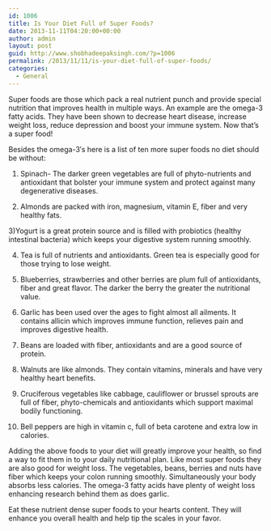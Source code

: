 ```yaml
---
id: 1006
title: Is Your Diet Full of Super Foods?
date: 2013-11-11T04:20:00+00:00
author: admin
layout: post
guid: http://www.shobhadeepaksingh.com/?p=1006
permalink: /2013/11/11/is-your-diet-full-of-super-foods/
categories:
  - General
---
```

Super foods are those which pack a real nutrient punch and provide special nutrition that improves health in multiple ways. An example are the omega-3 fatty acids. They have been shown to decrease heart disease, increase weight loss, reduce depression and boost your immune system. Now that&#8217;s a super food!

Besides the omega-3&#8242;s here is a list of ten more super foods no diet should be without:

1) Spinach- The darker green vegetables are full of phyto-nutrients and antioxidant that bolster your immune system and protect against many degenerative diseases.

2) Almonds are packed with iron, magnesium, vitamin E, fiber and very healthy fats.

3)Yogurt is a great protein source and is filled with probiotics (healthy intestinal bacteria) which keeps your digestive system running smoothly.

4) Tea is full of nutrients and antioxidants. Green tea is especially good for those trying to lose weight.

5) Blueberries, strawberries and other berries are plum full of antioxidants, fiber and great flavor. The darker the berry the greater the nutritional value.

6) Garlic has been used over the ages to fight almost all ailments. It contains allicin which improves immune function, relieves pain and improves digestive health.

7) Beans are loaded with fiber, antioxidants and are a good source of protein.

8) Walnuts are like almonds. They contain vitamins, minerals and have very healthy heart benefits.

9) Cruciferous vegetables like cabbage, cauliflower or brussel sprouts are full of fiber, phyto-chemicals and antioxidants which support maximal bodily functioning.

10) Bell peppers are high in vitamin c, full of beta carotene and extra low in calories.

Adding the above foods to your diet will greatly improve your health, so find a way to fit them in to your daily nutritional plan. Like most super foods they are also good for weight loss. The vegetables, beans, berries and nuts have fiber which keeps your colon running smoothly. Simultaneously your body absorbs less calories. The omega-3 fatty acids have plenty of weight loss enhancing research behind them as does garlic.

Eat these nutrient dense super foods to your hearts content. They will enhance you overall health and help tip the scales in your favor.